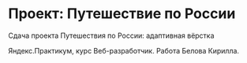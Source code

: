 # Проект: Путешествие по России

Сдача проекта Путешествия по России: адаптивная вёрстка

Яндекс.Практикум, курс Веб-разработчик.
Работа Белова Кирилла.

